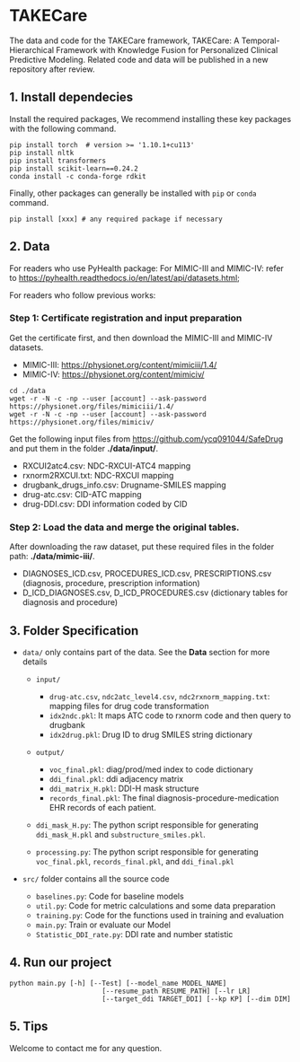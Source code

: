 # TAKECare
The data and code for the TAKECare framework, TAKECare: A Temporal-Hierarchical Framework with Knowledge Fusion for Personalized Clinical Predictive Modeling. Related code and data will be published in a new repository after review.

## 1. Install dependecies
Install the required packages, We recommend installing these key packages with the following command.

```
pip install torch  # version >= '1.10.1+cu113'
pip install nltk
pip install transformers
pip install scikit-learn==0.24.2
conda install -c conda-forge rdkit
```

Finally, other packages can generally be installed with `pip` or `conda` command.
```
pip install [xxx] # any required package if necessary
```

## 2. Data

For readers who use PyHealth package: For MIMIC-III and MIMIC-IV: refer to https://pyhealth.readthedocs.io/en/latest/api/datasets.html; 

For readers who follow previous works:
### Step 1: Certificate registration and input preparation
Get the certificate first, and then download the MIMIC-III and MIMIC-IV datasets.
+ MIMIC-III: https://physionet.org/content/mimiciii/1.4/
+ MIMIC-IV: https://physionet.org/content/mimiciv/
```
cd ./data
wget -r -N -c -np --user [account] --ask-password https://physionet.org/files/mimiciii/1.4/
wget -r -N -c -np --user [account] --ask-password https://physionet.org/files/mimiciv/
```

Get the following input files from https://github.com/ycq091044/SafeDrug and put them in the folder **./data/input/**.
+ RXCUI2atc4.csv: NDC-RXCUI-ATC4 mapping
+ rxnorm2RXCUI.txt: NDC-RXCUI mapping
+ drugbank_drugs_info.csv: Drugname-SMILES mapping
+ drug-atc.csv: CID-ATC mapping
+ drug-DDI.csv: DDI information coded by CID

### Step 2: Load the data and merge the original tables.
After downloading the raw dataset, put these required files in the folder path: **./data/mimic-iii/**.
+ DIAGNOSES_ICD.csv, PROCEDURES_ICD.csv, PRESCRIPTIONS.csv (diagnosis, procedure, prescription information)
+ D_ICD_DIAGNOSES.csv, D_ICD_PROCEDURES.csv (dictionary tables for diagnosis and procedure)

## 3. Folder Specification

- `data/`  only contains part of the data. See the **Data** section for more details
  - `input/` 
    - `drug-atc.csv`, `ndc2atc_level4.csv`, `ndc2rxnorm_mapping.txt`: mapping files for drug code transformation
    - `idx2ndc.pkl`: It maps ATC code to rxnorm code and then query to drugbank
    - `idx2drug.pkl`: Drug ID to drug SMILES string dictionary
      
  - `output/`
    - `voc_final.pkl`: diag/prod/med index to code dictionary
    - `ddi_final.pkl`: ddi adjacency matrix
    - `ddi_matrix_H.pkl`: DDI-H mask structure
    - `records_final.pkl`: The final diagnosis-procedure-medication EHR records of each patient.
      
  - `ddi_mask_H.py`: The python script responsible for generating `ddi_mask_H.pkl` and `substructure_smiles.pkl`.
  - `processing.py`: The python script responsible for generating `voc_final.pkl`, `records_final.pkl`, and `ddi_final.pkl`   

- `src/` folder contains all the source code
  - `baselines.py`: Code for baseline models
  - `util.py`: Code for metric calculations and some data preparation
  - `training.py`: Code for the functions used in training and evaluation
  - `main.py`: Train or evaluate our Model
  - `Statistic_DDI_rate.py`: DDI rate and number statistic
 
## 4. Run our project

```
python main.py [-h] [--Test] [--model_name MODEL_NAME]
                       [--resume_path RESUME_PATH] [--lr LR]
                       [--target_ddi TARGET_DDI] [--kp KP] [--dim DIM]
```

## 5. Tips
Welcome to contact me for any question.




